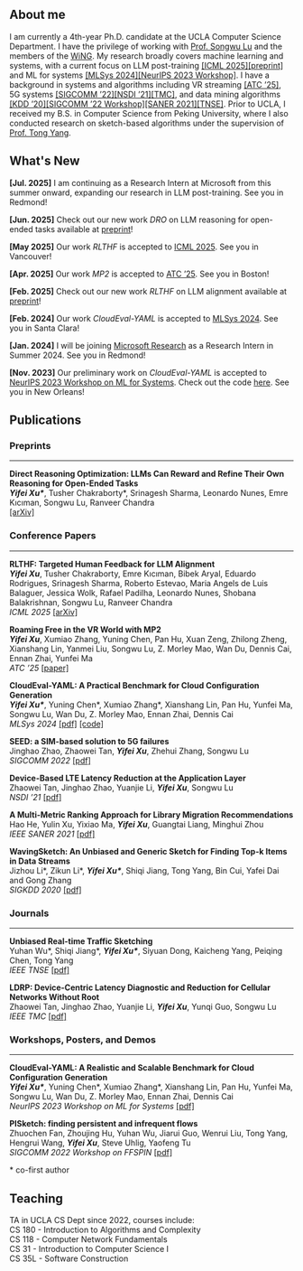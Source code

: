 ## About me


I am currently a 4th-year Ph.D. candidate at the UCLA Computer Science Department. I have the privilege of working with [Prof. Songwu Lu](http://web.cs.ucla.edu/~slu/) and the members of the [WiNG](http://metro.cs.ucla.edu). My research broadly covers machine learning and systems, with a current focus on LLM post-training [[ICML 2025]](https://icml.cc/virtual/2025/poster/46173)[[preprint]](https://arxiv.org/abs/2506.13351) and ML for systems [[MLSys 2024]](files/cloudeval-mlsys24.pdf)[[NeurIPS 2023 Workshop]](files/cloudeval-neurips23.pdf). I have a background in systems and algorithms including VR streaming [[ATC ’25]](https://www.usenix.org/conference/atc25/presentation/xu), 5G systems [[SIGCOMM ’22]](files/seed-sigcomm22.pdf)[[NSDI ’21]](files/lrp-nsdi21.pdf)[[TMC]](files/ldrp-tmc.pdf), and data mining algorithms [[KDD ’20]](files/wavingsketch-kdd20.pdf)[[SIGCOMM ’22 Workshop]](files/pisketch-sigcomm22.pdf)[[SANER 2021]](files/multi-metric-saner21.pdf)[[TNSE]](files/ucs-tnse.pdf). Prior to UCLA, I received my B.S. in Computer Science from Peking University, where I also conducted research on sketch-based algorithms under the supervision of [Prof. Tong Yang](http://net.pku.edu.cn/~yangtong/).


## What's New

**[Jul. 2025]** I am continuing as a Research Intern at Microsoft from this summer onward, expanding our research in LLM post-training. See you in Redmond!

**[Jun. 2025]** Check out our new work *DRO* on LLM reasoning for open-ended tasks available at [preprint](https://arxiv.org/abs/2506.13351)!

**[May 2025]** Our work *RLTHF* is accepted to [ICML 2025](https://icml.cc/virtual/2025/poster/46173). See you in Vancouver!

**[Apr. 2025]** Our work *MP2* is accepted to [ATC ’25](https://www.usenix.org/conference/atc25/presentation/xu). See you in Boston!

**[Feb. 2025]** Check out our new work *RLTHF* on LLM alignment available at [preprint](https://arxiv.org/abs/2502.13417)!

**[Feb. 2024]** Our work *CloudEval-YAML* is accepted to [MLSys 2024](https://mlsys.org/Conferences/2024). See you in Santa Clara!

**[Jan. 2024]** I will be joining [Microsoft Research](https://www.microsoft.com/en-us/research/group/research-for-industry/) as a Research Intern in Summer 2024. See you in Redmond!

**[Nov. 2023]** Our preliminary work on *CloudEval-YAML* is accepted to [NeurIPS 2023 Workshop on ML for Systems](http://mlforsystems.org/neurips2023/). Check out the code [here](https://github.com/alibaba/CloudEval-YAML). See you in New Orleans!


## Publications

### Preprints
---
**Direct Reasoning Optimization: LLMs Can Reward and Refine Their Own Reasoning for Open-Ended Tasks** <br />
***Yifei Xu\****, Tusher Chakraborty\*, Srinagesh Sharma, Leonardo Nunes, Emre Kıcıman, Songwu Lu, Ranveer Chandra <br />
[[arXiv]](https://arxiv.org/abs/2506.13351)


### Conference Papers
---
**RLTHF: Targeted Human Feedback for LLM Alignment** <br />
***Yifei Xu***, Tusher Chakraborty, Emre Kıcıman, Bibek Aryal, Eduardo Rodrigues, Srinagesh Sharma, Roberto Estevao, Maria Angels de Luis Balaguer, Jessica Wolk, Rafael Padilha, Leonardo Nunes, Shobana Balakrishnan, Songwu Lu, Ranveer Chandra <br />
*ICML 2025* [[arXiv]](https://arxiv.org/abs/2502.13417)


**Roaming Free in the VR World with MP2** <br />
***Yifei Xu***, Xumiao Zhang, Yuning Chen, Pan Hu, Xuan Zeng, Zhilong Zheng, Xianshang Lin, Yanmei Liu, Songwu Lu, Z. Morley Mao, Wan Du, Dennis Cai, Ennan Zhai, Yunfei Ma <br />
*ATC ’25* [[paper]](https://www.usenix.org/conference/atc25/presentation/xu)


**CloudEval-YAML: A Practical Benchmark for Cloud Configuration Generation** <br />
***Yifei Xu\****, Yuning Chen\*, Xumiao Zhang\*, Xianshang Lin, Pan Hu, Yunfei Ma, Songwu Lu, Wan Du, Z. Morley Mao, Ennan Zhai, Dennis
Cai <br />
*MLSys 2024* [[pdf]](files/cloudeval-mlsys24.pdf) [[code]](https://github.com/alibaba/CloudEval-YAML)


**SEED: a SIM-based solution to 5G failures** <br />
Jinghao Zhao, Zhaowei Tan, ***Yifei Xu***, Zhehui Zhang, Songwu Lu <br />
*SIGCOMM 2022* [[pdf]](files/seed-sigcomm22.pdf)


**Device-Based LTE Latency Reduction at the Application Layer** <br />
Zhaowei Tan, Jinghao Zhao, Yuanjie Li, ***Yifei Xu***, Songwu Lu <br />
*NSDI ’21* [[pdf]](files/lrp-nsdi21.pdf)


**A Multi-Metric Ranking Approach for Library Migration Recommendations** <br />
Hao He, Yulin Xu, Yixiao Ma, ***Yifei Xu***, Guangtai Liang, Minghui Zhou <br />
*IEEE SANER 2021* [[pdf]](files/multi-metric-saner21.pdf)


**WavingSketch: An Unbiased and Generic Sketch for Finding Top-k Items in Data Streams** <br />
Jizhou Li\*, Zikun Li\*, ***Yifei Xu\****, Shiqi Jiang, Tong Yang, Bin Cui, Yafei Dai and Gong Zhang <br />
*SIGKDD 2020* [[pdf]](files/wavingsketch-kdd20.pdf)


### Journals
---
**Unbiased Real-time Traffic Sketching** <br />
Yuhan Wu\*, Shiqi Jiang\*, ***Yifei Xu\****, Siyuan Dong, Kaicheng Yang, Peiqing Chen, Tong Yang <br />
*IEEE TNSE* [[pdf]](files/ucs-tnse.pdf)


**LDRP: Device-Centric Latency Diagnostic and Reduction for Cellular Networks Without Root** <br />
Zhaowei Tan, Jinghao Zhao, Yuanjie Li, ***Yifei Xu***, Yunqi Guo, Songwu Lu <br />
*IEEE TMC* [[pdf]](files/ldrp-tmc.pdf)


### Workshops, Posters, and Demos
---
**CloudEval-YAML: A Realistic and Scalable Benchmark for Cloud Configuration Generation** <br />
***Yifei Xu\****, Yuning Chen\*, Xumiao Zhang\*, Xianshang Lin, Pan Hu, Yunfei Ma, Songwu Lu, Wan Du, Z. Morley Mao, Ennan Zhai, Dennis
Cai <br />
*NeurIPS 2023 Workshop on ML for Systems* [[pdf]](files/cloudeval-neurips23.pdf)


**PISketch: finding persistent and infrequent flows** <br />
Zhuochen Fan, Zhoujing Hu, Yuhan Wu, Jiarui Guo, Wenrui Liu, Tong Yang, Hengrui Wang, ***Yifei Xu***, Steve Uhlig, Yaofeng Tu <br />
*SIGCOMM 2022 Workshop on FFSPIN* [[pdf]](files/pisketch-sigcomm22.pdf)


\* co-first author


## Teaching


TA in UCLA CS Dept since 2022, courses include: <br />
CS 180 - Introduction to Algorithms and Complexity <br />
CS 118 - Computer Network Fundamentals <br />
CS 31 - Introduction to Computer Science I <br />
CS 35L - Software Construction
